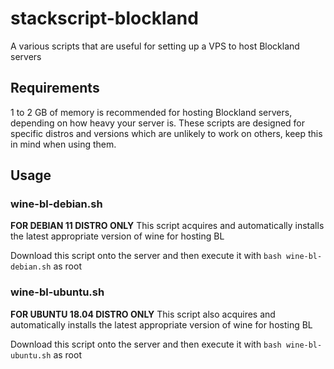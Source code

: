# stackscript-blockland
A various scripts that are useful for setting up a VPS to host Blockland servers

## Requirements
1 to 2 GB of memory is recommended for hosting Blockland servers, depending on how heavy your server is.
These scripts are designed for specific distros and versions which are unlikely to work on others, keep this in mind when using them.

## Usage

### wine-bl-debian.sh
**FOR DEBIAN 11 DISTRO ONLY**
This script acquires and automatically installs the latest appropriate version of wine for hosting BL

Download this script onto the server and then execute it with `bash wine-bl-debian.sh` as root

### wine-bl-ubuntu.sh
**FOR UBUNTU 18.04 DISTRO ONLY**
This script also acquires and automatically installs the latest appropriate version of wine for hosting BL

Download this script onto the server and then execute it with `bash wine-bl-ubuntu.sh` as root